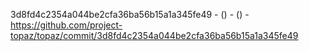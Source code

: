 3d8fd4c2354a044be2cfa36ba56b15a1a345fe49 -  () -  () - https://github.com/project-topaz/topaz/commit/3d8fd4c2354a044be2cfa36ba56b15a1a345fe49

